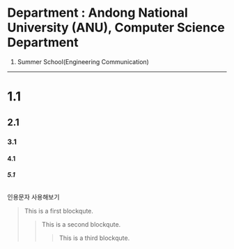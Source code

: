 Department : Andong National University (ANU), Computer Science Department
==========
1. Summer School(Engineering Communication)
-----------------
# 1.1 
## 2.1
### 3.1
#### 4.1
##### 5.1
######

인용문자 사용해보기
>This is a first blockqute.
>	>	This is a second blockqute.
>	>	>This is a third blockqute.